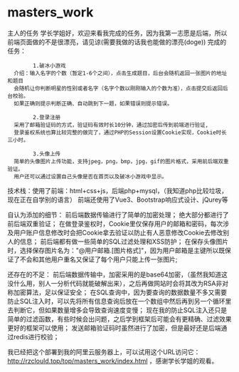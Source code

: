 # masters_work
主人的任务
学长学姐好，欢迎来看我完成的任务，因为我第一志愿是后端，所以前端页面做的不是很漂亮，请见谅(需要我做的话我也能做的漂亮(doge))
    完成的任务：
    
            1.破冰小游戏
      介绍：输入名字的个数（暂定1-6个之间），点击生成题目，后台会随机返回一张图片的地址和题目
      会随机让你判断明星的性别或者名字（名字个数以刚刚输入的个数为准），点击提交后返回后台校验。
      如果正确则提示判断正确、自动跳到下一题，如果错误则提示错误。

            2.登录注册
      采用了邮箱验证码的方式，验证码有效时长10分钟，通过加密后传到前端进行验证,
      登录鉴权系统也算比较完整的做完了，通过PHP的Session设置Cookie实现，Cookie时长三小时。
            
            3.头像上传
      简单的头像图片上传功能，支持jpeg，png，bmp，jpg，gif的图片格式，采用前后端双重验证。
      用户还可以通过设置自己头像是否在首页以及破冰小游戏中显示。
            
    
技术栈：使用了前端：html+css+js，后端php+mysql，（我知道php比较垃圾，现在正在自学别的语言）
前端还使用了Vue3、Bootstrap响应式设计、jQurey等

自认为添加的细节：
  前后端数据传输进行了简单的加密处理；
  绝大部分都进行了前后端双重验证；
  在做登录鉴权时，Cookie里仅保存用户的邮箱和密码，每次涉及用户账户信息修改时会把Cookie拿去验证以防止有人恶意修改Cookie去修改别人的信息；
  前后端都有做一些简单的SQL过滤处理和XSS防护；
  在保存头像图片时，选择保存图片名为："@用户邮箱.[图片格式]"，因为用户邮箱是主键所以既保证了不会和其他用户重名又保证了每个用户只能上传一张图片;
  
  
还存在的不足：
  前后端数据传输中，加密采用的是base64加密，（虽然我知道这没什么用，别人一分析代码就能破解出来），之后再做网站时会将其改为RSA非对称加密算法，足以保证安全；
  在SQL查询中，因为要查询的数据数量不多又需要防止SQL注入时，可以先将所有信息查询后放在一个数组中然后再到另一个循环里去判断它，但如果数量增多会导致查询速度变慢；
  现在我的防止SQL注入还只是简单的过滤函数，有些时候会出问题，之后学到框架后可能会有更精确、过滤效果更好的框架可以使用；
  发送邮箱验证码时虽然进行了加密，但是最好还是后端通过redis进行校验；

我已经把这个部署到我的阿里云服务器上，可以试用这个URL访问它：http://rzclould.top/top/masters_work/index.html ，感谢学长学姐的观看。


